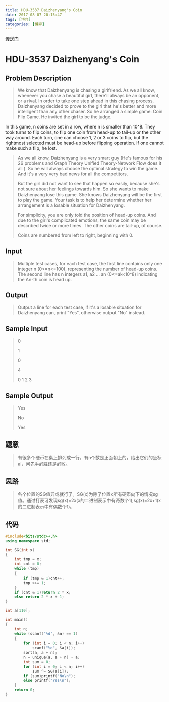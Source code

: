 ```yaml
---
title: HDU-3537 Daizhenyang's Coin
date: 2017-08-07 20:15:47
tags: [博弈]
categories: [博弈]
---
```

[传送门](http://acm.hdu.edu.cn/showproblem.php?pid=3537)


<!-- more -->

# HDU-3537 Daizhenyang's Coin



## Problem Description

>We know that Daizhenyang is chasing a girlfriend. As we all know, whenever you chase a beautiful girl, there'll always be an opponent, or a rival. In order to take one step ahead in this chasing process, Daizhenyang decided to prove to the girl that he's better and more intelligent than any other chaser. So he arranged a simple game: Coin Flip Game. He invited the girl to be the judge. 
>
In this game, n coins are set in a row, where n is smaller than 10^8. They took turns to flip coins, to flip one coin from head-up to tail-up or the other way around. Each turn, one can choose 1, 2 or 3 coins to flip, but the rightmost selected must be head-up before flipping operation. If one cannot make such a flip, he lost. 
> 
> As we all know, Daizhenyang is a very smart guy (He's famous for his 26 problems and Graph Theory Unified Theory-Network Flow does it all ). So he will always choose the optimal strategy to win the game. And it's a very very bad news for all the competitors. 
> 
> But the girl did not want to see that happen so easily, because she's not sure about her feelings towards him. So she wants to make Daizhenyang lose this game. She knows Daizhenyang will be the first to play the game. Your task is to help her determine whether her arrangement is a losable situation for Daizhenyang. 
> 
> For simplicity, you are only told the position of head-up coins. And due to the girl's complicated emotions, the same coin may be described twice or more times. The other coins are tail-up, of course. 
> 
> Coins are numbered from left to right, beginning with 0. 

## Input

>Multiple test cases, for each test case, the first line contains only one integer n (0<=n<=100), representing the number of head-up coins. The second line has n integers a1, a2 … an (0<=ak<10^8) indicating the An-th coin is head up. 


## Output

>Output a line for each test case, if it's a losable situation for Daizhenyang can, print "Yes", otherwise output "No" instead. 


## Sample Input

> 0
> 
> 1
> 
> 0
> 
> 4
> 
> 0 1 2 3


## Sample Output

> Yes
> 
> No
> 
> Yes


## 题意

>有很多个硬币在桌上排列成一行，有n个数是正面朝上的，给出它们的坐标ai，问先手必胜还是必败。



## 思路

>各个位置的SG值异或就行了。SG(x)为除了位置x所有硬币向下的情况sg值。通过打表可发现sg(x)=2x(x的二进制表示中有奇数个1);sg(x)=2x+1(x的二进制表示中有偶数个1)。


## 代码

```cpp
#include<bits/stdc++.h>
using namespace std;

int SG(int x)
{
	int tmp = x;
	int cnt = 0;
	while (tmp)
	{
		if (tmp & 1)cnt++;
		tmp >>= 1;
	}
	if (cnt & 1)return 2 * x;
	else return 2 * x + 1;
}

int a[110];

int main()
{
	int n;
	while (scanf("%d", &n) == 1)
	{
		for (int i = 0; i < n; i++)
			scanf("%d", &a[i]);
		sort(a, a + n);
		n = unique(a, a + n) - a;
		int sum = 0;
		for (int i = 0; i < n; i++)
			sum ^= SG(a[i]);
		if (sum)printf("No\n");
		else printf("Yes\n");
	}
	return 0;
}

```